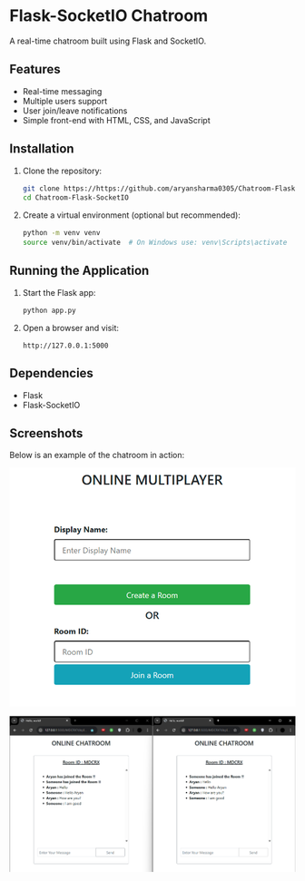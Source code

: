 # Flask-SocketIO Chatroom

A real-time chatroom built using Flask and SocketIO.

## Features
- Real-time messaging
- Multiple users support
- User join/leave notifications
- Simple front-end with HTML, CSS, and JavaScript

## Installation

1. Clone the repository:
   ```bash
   git clone https://https://github.com/aryansharma0305/Chatroom-Flask-SocketIO
   cd Chatroom-Flask-SocketIO
   ```

2. Create a virtual environment (optional but recommended):
   ```bash
   python -m venv venv
   source venv/bin/activate  # On Windows use: venv\Scripts\activate
   ```

## Running the Application

1. Start the Flask app:
   ```bash
   python app.py
   ```

2. Open a browser and visit:
   ```
   http://127.0.0.1:5000
   ```
   
## Dependencies
- Flask
- Flask-SocketIO

## Screenshots
Below is an example of the chatroom in action:

![Chat Interface](ss1.png)


![Chat Interface](ss2.png)


